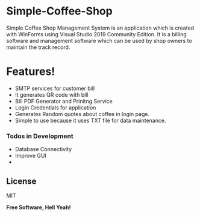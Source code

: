 # Simple-Coffee-Shop

Simple Coffee Shop Management System is an application which is created with WinForms using Visual Studio 2019 Community Edition. It is a billing software and management software which can be used by shop owners to maintain the track record.

# Features!

  - SMTP services for customer bill
  - It generates QR code with bill
  - Bill PDF Generator and Prinitng Service
  - Login Credentials for application
  - Generates Random quotes about coffee in login page.
  - Simple to use because it uses TXT file for data maintenance.


### Todos in Development

 - Database Connectivity
 - Improve GUI
 - 

License
----

MIT


**Free Software, Hell Yeah!**
